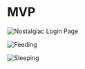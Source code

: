 # MVP

![Nostalgiac Login Page](https://i.imgur.com/b3f0zNu.png)

![Feeding](https://i.imgur.com/8C3fddC.gif)

![Sleeping](https://i.imgur.com/LfgzITr.gif)
